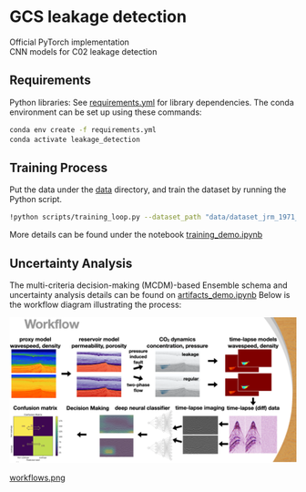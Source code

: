 # GCS leakage detection

Official PyTorch implementation <br>
CNN models for C02 leakage detection <br>


## Requirements

Python libraries: See [requirements.yml](requirements.yml) for library dependencies. The conda environment can be set up using these commands:

```.bash
conda env create -f requirements.yml
conda activate leakage_detection
```

## Training Process
Put the data under the [data](data/) directory, and
train the dataset by running the Python script.
```.bash
!python scripts/training_loop.py --dataset_path "data/dataset_jrm_1971_seismic_images?dl=0" --data_length 1971 --model_name "vgg16"
```
More details can be found under the notebook [training_demo.ipynb](scripts/training_demo.ipynb)

## Uncertainty Analysis
The multi-criteria decision-making (MCDM)-based Ensemble schema and uncertainty analysis details can be found on [artifacts_demo.ipynb](scripts/artifacts_demo.ipynb)
Below is the workflow diagram illustrating the process:

![Workflow Diagram](workflows/workflows.png)

[workflows.png](workflows/workflows.png)

